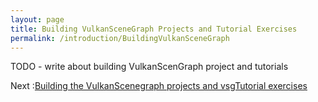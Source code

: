 ```yaml
---
layout: page
title: Building VulkanSceneGraph Projects and Tutorial Exercises
permalink: /introduction/BuildingVulkanSceneGraph
---
```


TODO - write about building VulkanScenGraph project and tutorials

Next :[Building the VulkanScenegraph projects and vsgTutorial exercises](introduction/BuildingVulkanSceneGraph.md)
